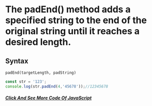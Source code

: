 # The padEnd() method adds a specified string to the end of the original string until it reaches a desired length.
## Syntax
```padEnd(targetLength)
padEnd(targetLength, padString)
```
```javascript
const str = '123';
console.log(str.padEnd(4,'45678'));//12345678
```
##### [Click And See More Code Of JavaScript](../js/14.padEnd.js)